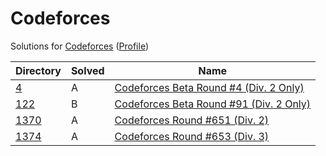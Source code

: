 <!-- SPDX-License-Identifier: X11 -->
# Codeforces

Solutions for [Codeforces](https://codeforces.com/) ([Profile](https://codeforces.com/profile/jthvai))

| Directory       | Solved | Name
| ---             | ---    | ---
| [4](./4/)       | A      | [Codeforces Beta Round #4 (Div. 2 Only)](https://codeforces.com/contests/4)
| [122](./122/)   | B      | [Codeforces Beta Round #91 (Div. 2 Only)](https://codeforces.com/contests/122)
| [1370](./1370/) | A      | [Codeforces Round #651 (Div. 2)](https://codeforces.com/contests/1370)
| [1374](./1374/) | A      | [Codeforces Round #653 (Div. 3)](https://codeforces.com/contests/1374)
